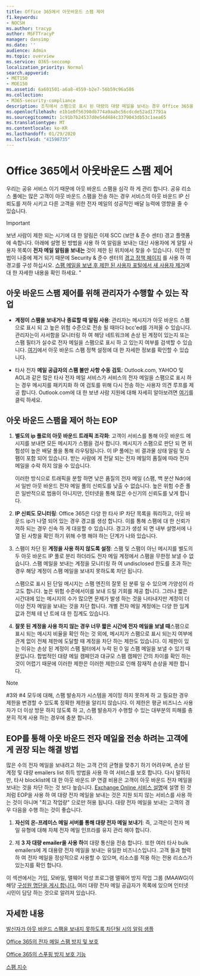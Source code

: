 ```yaml
---
title: Office 365에서 아웃바운드 스팸 제어
f1.keywords:
- NOCSH
ms.author: tracyp
author: MSFTTracyP
manager: dansimp
ms.date: ''
audience: Admin
ms.topic: overview
ms.service: O365-seccomp
localization_priority: Normal
search.appverid:
- MET150
- MOE150
ms.assetid: 6a601501-a6a8-4559-b2e7-56b59c96a586
ms.collection:
- M365-security-compliance
description: 조직에서 스팸으로 표시 된 대량의 대량 메일을 보내는 경우 Office 365을 사용 하 여 전자 메일을 보내지 못하도록 차단할 수 있습니다. 이 문서를 읽으면 이러한 상황이 일어나는 이유와 해당 작업에 대해 수행할 수 있는 작업에 대해 자세히 알아보세요.
ms.openlocfilehash: e1b1e0f56398db774a9aabc56cdcde52ad17791a
ms.sourcegitcommit: 1c91b7b24537d0e54d484c3379043db53c1aea65
ms.translationtype: MT
ms.contentlocale: ko-KR
ms.lasthandoff: 01/29/2020
ms.locfileid: "41598735"
---
```

# <a name="control-outbound-spam-in-office-365"></a>Office 365에서 아웃바운드 스팸 제어

우리는 공유 서비스 이기 때문에 아웃 바운드 스팸을 심각 하 게 관리 합니다.  공유 리소스 풀에는 많은 고객이 아웃 바운드 스팸을 전송 하는 경우 서비스의 아웃 바운드 IP 신뢰도를 저하 시키고 다른 고객을 위한 전자 메일의 성공적인 배달 능력에 영향을 줄 수 있습니다.

> [!IMPORTANT]
> 보낸 사람이 제한 되는 시기에 대 한 알림은 이제 SCC (보안 & 준수 센터) 경고 플랫폼에 속합니다. 아래에 설명 된 방법을 사용 하 여 알림을 보내는 대신 사용자에 게 알릴 사용자 목록이 **전자 메일 알림을 보내는** 것이 제한 된 위치에서 찾을 수 있습니다. 이전 방법이 나중에 제거 되기 때문에 Security & 준수 센터의 [경고 정책 페이지](https://sip.protection.office.com/alertpolicies) 를 사용 하 여 경고를 구성 하십시오. [스팸 메일을 보낸 후 제한 된 사용자 포털에서 새 사용자 제거](removing-user-from-restricted-users-portal-after-spam.md)에 대 한 자세한 내용을 확인 하세요. "

## <a name="what-admins-can-do-to-control-outbound-spam"></a>아웃 바운드 스팸 제어를 위해 관리자가 수행할 수 있는 작업

- **계정이 스팸을 보내거나 종료할 때 알림 사용**: 관리자는 메시지가 아웃 바운드 스팸으로 표시 되 고 높은 위험 수준으로 전송 될 때마다 bcc'ed를 가져올 수 있습니다. 관리자는이 사서함을 모니터링 하 여 해당 네트워크에 손상 된 계정이 있는지 또는 스팸 필터가 실수로 전자 메일을 스팸으로 표시 하 고 있는지 여부를 검색할 수 있습니다. [여기](configure-the-outbound-spam-policy.md)에서 아웃 바운드 스팸 정책 설정에 대 한 자세한 정보를 확인할 수 있습니다.

- 타사 전자 **메일 공급자의 스팸 불만 사항 수동 검토**: Outlook.com, YAHOO 및 AOL과 같은 많은 타사 전자 메일 서비스가 서비스의 전자 메일을 스팸으로 표시 하는 경우 메시지를 패키지화 하 여 검토를 위해 다시 전송 하는 사용자 의견 루프를 제공 합니다. Outlook.com에 대 한 보낸 사람 지원에 대해 자세히 알아보려면 [여기](https://sendersupport.olc.protection.outlook.com/pm/services.aspx)를 클릭 하세요.

## <a name="what-eop-does-to-control-outbound-spam"></a>아웃 바운드 스팸을 제어 하는 EOP

1. **별도의 ip 풀로의 아웃 바운드 트래픽 조각화**: 고객이 서비스를 통해 아웃 바운드 메시지를 보내면 모든 메시지가 스팸을 검사 합니다. 메시지가 스팸으로 판단 되 면 위험성이 높은 배달 풀을 통해 라우팅됩니다. 이 IP 풀에는 비 결과물 상태 알림 및 스팸이 포함 되어 있습니다. 받는 사람에 게 전달 되는 전자 메일의 품질에 따라 전자 메일을 수락 하지 않을 수 있습니다.

   이러한 방식으로 트래픽을 분할 하면 낮은 품질의 전자 메일 (스팸, 백 분산 Ndr)에서 일반 아웃 바운드 전자 메일 풀의 신뢰도를 낮출 수 없습니다. 높은 위험 수준 풀은 일반적으로 범용이 아니지만, 인터넷을 통해 많은 수신기의 신뢰도를 낮게 합니다.

2. **IP 신뢰도 모니터링**: Office 365은 다양 한 타사 IP 차단 목록을 쿼리하고, 아웃 바운드 ip가 나열 되어 있는 경우 경고를 생성 합니다. 이를 통해 스팸에 대 한 신뢰가 저하 되는 경우 신속 하 게 대응할 수 있습니다. 경고가 생성 되 면 내부 설명서에 나열 된 사항을 확인 하기 위해 수행 해야 하는 단계가 나와 있습니다.

3. 스팸이 차단 된 **계정을 사용 하지 않도록 설정**: 스팸 및 스팸이 아닌 메시지를 별도의 두 아웃 바운드 IP 풀로 분리 하더라도 전자 메일 계정에서 스팸을 무한정 보낼 수 없습니다. 스팸 메일을 보내는 계정을 모니터링 하 여 undisclosed 한도를 초과 하는 경우 해당 계정이 스팸 메일을 보내지 못하도록 차단 됩니다.

   스팸으로 표시 된 단일 메시지는 스팸 엔진의 잘못 된 분류 일 수 있으며 가양성이 라고도 합니다. 높은 위험 수준에서이를 보내 드릴 기회를 제공 합니다. 그러나 짧은 시간대에 있는 메시지의 수가 많으면 문제가 발생 하는 것을 나타내지만 계정이 더 이상 전자 메일을 보내는 것을 차단 합니다. 개별 전자 메일 계정에는 다양 한 임계값과 전체 테 넌 트에 대 한 집계도 있습니다.

4. **잘못 된 계정을 사용 하지 않는 경우 너무 짧은 시간에 전자 메일을 보낼 때**스팸으로 표시 되는 메시지 비율을 확인 하는 것 외에, 메시지가 스팸으로 표시 되는지 여부에 관계 없이 전체 제한에 도달할 때 계정을 차단 하는 제한도 있습니다. 이 제한이 있는 이유는 손상 된 계정이 스팸 필터에서 누락 된 0 일 스팸 메일을 보낼 수 있기 때문입니다. 합법적인 대량 메일 캠페인과 대규모 스팸 캠페인 간의 차이를 확인 하는 것이 어렵기 때문에 이러한 제한은 이러한 제한으로 인해 잠재적 손상을 제한 합니다.

> [!NOTE]
> #3와 #4 모두에 대해, 스팸 발송자가 시스템을 게이밍 하지 못하게 하 고 필요한 경우 제한을 변경할 수 있도록 정확한 제한을 알리지 않습니다. 이 제한은 평균 비즈니스 사용자가 더 이상 방문 하지 않도록 하 고, 스팸 발송자가 수행할 수 있는 대부분의 피해를 충분히 적게 사용 하는 경우에 충분 합니다.

## <a name="recommended-workarounds-for-customers-who-want-to-send-outbound-a-lot-of-email-through-eop"></a>EOP를 통해 아웃 바운드 전자 메일을 전송 하려는 고객에 게 권장 되는 해결 방법

많은 수의 전자 메일을 보내려고 하는 고객 간의 균형을 맞추기 하기 어려우며, 손상 된 계정 및 대량 emailers list 취득 방법을 사용 하 여 서비스를 보호 합니다. 다시 말하지만, 타사 blocklist에 대 한 아웃 바운드 IP 연결 비용은 고객이 아웃 바운드 전자 메일을 보내는 것을 차단 하는 것 보다 높습니다. [Exchange Online 서비스 설명](https://docs.microsoft.com/office365/servicedescriptions/exchange-online-service-description/exchange-online-limits)에 설명 된 것 처럼 EOP을 사용 하 여 대량 전자 메일을 보내는 것은 지원 되지 않는 서비스를 사용 하는 것이 아니며 "최고 작업량" 으로만 허용 됩니다. 대량 전자 메일을 보내는 고객의 경우 다음을 수행 하는 것이 좋습니다.

1. **자신의 온-프레미스 메일 서버를 통해 대량 전자 메일 보내기**: 즉, 고객은이 전자 메일 유형에 대해 자체 전자 메일 인프라를 유지 관리 해야 합니다.

2. 제 **3 자 대량 emailer을 사용 하**여 대량 통신을 전송 합니다. 또한 여러 타사 bulk emailers에 게 대용량 전자 메일을 보내는 유일한 비즈니스입니다. 고객 들과 협력 하 여 전자 메일을 정상적으로 사용할 수 있으며, 리소스를 적용 하는 전용 리소스가 있는지를 확인 합니다.

이 섹션에서는 가입, 모바일, 맬웨어 악성 프로그램 맬웨어 방지 작업 그룹 (MAAWG)이 해당 [구성원 명단을 게시 합니다.](https://www.maawg.org/about/roster) 여러 대량 전자 메일 공급자가 목록에 있으며 인터넷 시민이 담당 하는 것으로 알려져 있습니다.

## <a name="for-more-information"></a>자세한 내용

[발신자가 아웃 바운드 스팸을 보내지 못하도록 차단될 시의 알림 샘플](sample-notification-when-a-sender-is-blocked-sending-outbound-spam.md)

[Office 365의 전자 메일 스팸 방지 및 보호](anti-spam-protection.md)

[Office 365의 스푸핑 방지 보호 기능](anti-spoofing-protection.md)

[스팸 지수](spam-confidence-levels.md)
